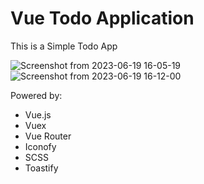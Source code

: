 <h1>Vue Todo Application</h1>

<p>This is a Simple Todo App</p>

![Screenshot from 2023-06-19 16-05-19](https://github.com/betterhell/vue-todo/assets/94512220/5d7c220d-da31-44eb-8ab5-002c4c281b95)
![Screenshot from 2023-06-19 16-12-00](https://github.com/betterhell/vue-todo/assets/94512220/be5d8f4b-fd5a-4c85-9ba3-962b6148b01c)

Powered by: 
<ul>
<li>Vue.js</li>
<li>Vuex</li>
<li>Vue Router</li>
<li>Iconofy</li>
<li>SCSS</li>
<li>Toastify</li>
</ul>
